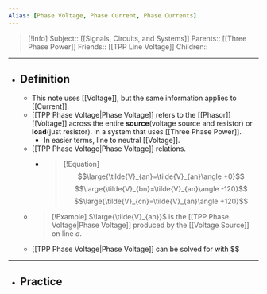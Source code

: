 ```yaml
---
Alias: [Phase Voltage, Phase Current, Phase Currents]
---
```

> [!Info]
> Subject:: [[Signals, Circuits, and Systems]]
> Parents:: [[Three Phase Power]]
> Friends:: [[TPP Line Voltage]]
> Children:: 
---
- ## Definition
	- This note uses [[Voltage]], but the same information applies to [[Current]].
	- [[TPP Phase Voltage|Phase Voltage]] refers to the [[Phasor]] [[Voltage]] across the entire **source**(voltage source and resistor) or **load**(just resistor). in a system that uses [[Three Phase Power]].
		- In easier terms, line to neutral [[Voltage]].
	- [[TPP Phase Voltage|Phase Voltage]] relations.
		- > [!Equation]
		  > $$\large{\tilde{V}_{an}=\tilde{V}_{an}\angle +0}$$
		  > $$\large{\tilde{V}_{bn}=\tilde{V}_{an}\angle -120}$$
		  > $$\large{\tilde{V}_{cn}=\tilde{V}_{an}\angle +120}$$
	- > [!Example]
	  > $\large{\tilde{V}_{an}}$ is the [[TPP Phase Voltage|Phase Voltage]] produced by the [[Voltage Source]] on line $a$.
	- [[TPP Phase Voltage|Phase Voltage]] can be solved for with $$
---
- ## Practice